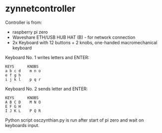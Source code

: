 # zynnetcontroller
Controller is from:
+ raspberry pi zero
+ Waveshare ETH/USB HUB HAT (B) - for network connection
+ 2x Keyboard with 12 buttons + 2 knobs, one-handed macromechanical keyboard

Keyboard No. 1 writes letters and ENTER:
```
KEYS      KNOBS
a b c d    m n o
e f g h
i j k l    p q r
```

Keyboard No. 2 sends letter and ENTER:
```
KEYS      KNOBS
A B C D    M N O
E F G H
I J K L    P Q R
```
Python script osczynthian.py is run after start of pi zero and wait on keyboards input.
